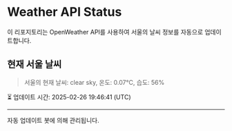 
# Weather API Status

이 리포지토리는 OpenWeather API를 사용하여 서울의 날씨 정보를 자동으로 업데이트합니다.

## 현재 서울 날씨
> 서울의 현재 날씨: clear sky, 온도: 0.07°C, 습도: 56%

⏳ 업데이트 시간: 2025-02-26 19:46:41 (UTC)

---
자동 업데이트 봇에 의해 관리됩니다.
